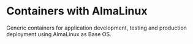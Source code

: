 # Containers with AlmaLinux

Generic containers for application development, testing and production deployment using AlmaLinux as Base OS.
